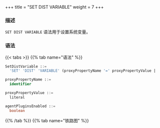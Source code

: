 +++
title = "SET DIST VARIABLE"
weight = 7
+++

### 描述

`SET DIST VARIABLE` 语法用于设置系统变量。

### 语法

{{< tabs >}}
{{% tab name="语法" %}}
```sql
SetDistVariable ::=
  'SET' 'DIST' 'VARIABLE' (proxyPropertyName '=' proxyPropertyValue | 'agent_plugins_enabled' '=' agentPluginsEnabled)

proxyPropertyName ::= 
  identifier

proxyPropertyValue ::=
  literal

agentPluginsEnabled ::=
  boolean
```
{{% /tab %}}
{{% tab name="铁路图" %}}
<iframe frameborder="0" name="diagram" id="diagram" width="100%" height="100%"></iframe>
{{% /tab %}}
{{< /tabs >}}

### 补充说明

- `proxy_property_name` 为 `PROXY` 的[属性配置](/cn/user-manual/shardingsphere-proxy/yaml-config/props/)，需使用下划线命名

- `agent_plugins_enabled` 为 `agent` 插件的启用状态，默认值 `FALSE`

### 示例

- 设置 `Proxy` 属性配置

```sql
SET DIST VARIABLE sql_show = true;
```

- 设置 `agent` 插件启用状态

```sql
SET DIST VARIABLE agent_plugins_enabled = TRUE;
```

### 保留字

`SET`、`DIST`、`VARIABLE`

### 相关链接

- [保留字](/cn/user-manual/shardingsphere-proxy/distsql/syntax/reserved-word/)